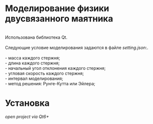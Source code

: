 # Моделирование физики двусвязанного маятника
<br />
Использована библиотека Qt.
<br />
<br />
Следующие условие моделирования задаются в файле <i>setting.json</i>:.
<br />
<br />
- масса каждого стержня;<br />
- длина каждого стержня;<br />
- начальный угол отклонения каждого стержня;<br />
- угловая скорость каждого стержня;<br />
- интервал моделирования;<br />
- метод решения: Рунге-Кутта или Эйлера;<br />

# Установка
<i>open project via Qt6+</i>